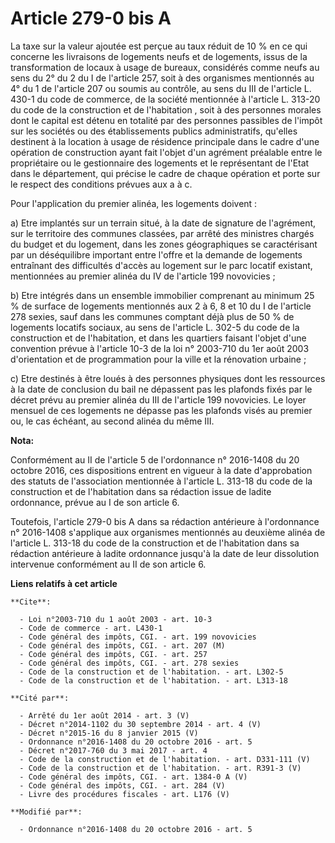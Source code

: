 # Article 279-0 bis A

La taxe sur la valeur ajoutée est perçue au taux réduit de 10 % en ce qui concerne les livraisons de logements neufs et de
logements, issus de la transformation de locaux à usage de bureaux, considérés comme neufs au sens du 2° du 2 du I de
l'article 257, soit à des organismes mentionnés au 4° du 1 de l'article 207 ou soumis au contrôle, au sens du III de
l'article L. 430-1 du code de commerce, de la société mentionnée à l'article L. 313-20 du code de la construction et de
l'habitation , soit à des personnes morales dont le capital est détenu en totalité par des personnes passibles de l'impôt sur
les sociétés ou des établissements publics administratifs, qu'elles destinent à la location à usage de résidence principale
dans le cadre d'une opération de construction ayant fait l'objet d'un agrément préalable entre le propriétaire ou le
gestionnaire des logements et le représentant de l'Etat dans le département, qui précise le cadre de chaque opération et
porte sur le respect des conditions prévues aux a à c. 

Pour l'application du premier alinéa, les logements doivent : 

a) Etre implantés sur un terrain situé, à la date de signature de l'agrément, sur le territoire des communes classées, par
arrêté des ministres chargés du budget et du logement, dans les zones géographiques se caractérisant par un déséquilibre
important entre l'offre et la demande de logements entraînant des difficultés d'accès au logement sur le parc locatif
existant, mentionnées au premier alinéa du IV de l'article 199 novovicies ; 

b) Etre intégrés dans un ensemble immobilier comprenant au minimum 25 % de surface de logements mentionnés aux 2 à 6, 8 et 10
du I de l'article 278 sexies, sauf dans les communes comptant déjà plus de 50 % de logements locatifs sociaux, au sens de
l'article L. 302-5 du code de la construction et de l'habitation, et dans les quartiers faisant l'objet d'une convention
prévue à l'article 10-3 de la loi n° 2003-710 du 1er août 2003 d'orientation et de programmation pour la ville et la
rénovation urbaine ; 

c) Etre destinés à être loués à des personnes physiques dont les ressources à la date de conclusion du bail ne dépassent pas
les plafonds fixés par le décret prévu au premier alinéa du III de l'article 199 novovicies. Le loyer mensuel de ces
logements ne dépasse pas les plafonds visés au premier ou, le cas échéant, au second alinéa du même III.

**Nota:**

Conformément au II de l'article 5 de l'ordonnance n° 2016-1408 du 20 octobre 2016, ces dispositions entrent en vigueur à la
date d'approbation des statuts de l'association mentionnée à l'article L. 313-18 du code de la construction et de
l'habitation dans sa rédaction issue de ladite ordonnance, prévue au I de son article 6. 

Toutefois, l'article 279-0 bis A dans sa rédaction antérieure à l'ordonnance n° 2016-1408 s'applique aux organismes
mentionnés au deuxième alinéa de l'article L. 313-18 du code de la construction et de l'habitation dans sa rédaction
antérieure à ladite ordonnance jusqu'à la date de leur dissolution intervenue conformément au II de son article 6.

**Liens relatifs à cet article**

	**Cite**:

	  - Loi n°2003-710 du 1 août 2003 - art. 10-3
	  - Code de commerce - art. L430-1
	  - Code général des impôts, CGI. - art. 199 novovicies
	  - Code général des impôts, CGI. - art. 207 (M)
	  - Code général des impôts, CGI. - art. 257
	  - Code général des impôts, CGI. - art. 278 sexies
	  - Code de la construction et de l'habitation. - art. L302-5
	  - Code de la construction et de l'habitation. - art. L313-18

	**Cité par**:

	  - Arrêté du 1er août 2014 - art. 3 (V)
	  - Décret n°2014-1102 du 30 septembre 2014 - art. 4 (V)
	  - Décret n°2015-16 du 8 janvier 2015 (V)
	  - Ordonnance n°2016-1408 du 20 octobre 2016 - art. 5
	  - Décret n°2017-760 du 3 mai 2017 - art. 4
	  - Code de la construction et de l'habitation. - art. D331-111 (V)
	  - Code de la construction et de l'habitation. - art. R391-3 (V)
	  - Code général des impôts, CGI. - art. 1384-0 A (V)
	  - Code général des impôts, CGI. - art. 284 (V)
	  - Livre des procédures fiscales - art. L176 (V)

	**Modifié par**:

	  - Ordonnance n°2016-1408 du 20 octobre 2016 - art. 5
